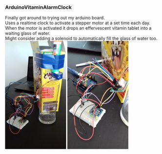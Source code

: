 ### ArduinoVitaminAlarmClock

Finally got around to trying out my arduino board.<br>
Uses a realtime clock to activate a stepper motor at a set time each day.<br> 
When the motor is activated it drops an effervescent vitamin tablet into a waiting glass of water.<br>
Might consider adding a solenoid to automatically fill the glass of water too.<br>
<img src="pics/Version1Finished.jpg" alt="First version ready to go" style="width: 200px;"/>
<img src="pics/WiringPic.jpg" alt="Wires and Components and junk" style="width: 200px;"/>